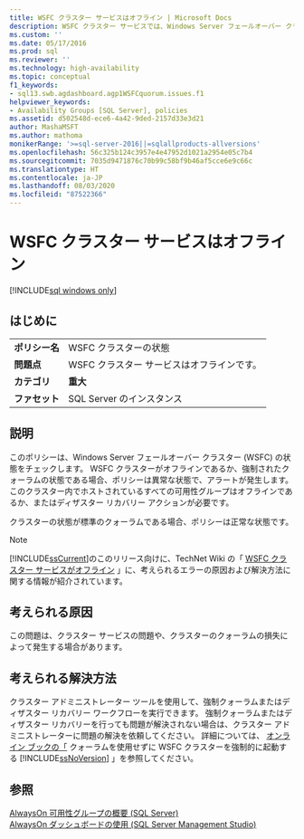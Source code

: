 ```yaml
---
title: WSFC クラスター サービスはオフライン | Microsoft Docs
description: WSFC クラスター サービスでは、Windows Server フェールオーバー クラスターの状態がチェックされます。 クラスターがオフラインであるか、強制クォーラム状態にある場合、ポリシーは異常な状態です。
ms.custom: ''
ms.date: 05/17/2016
ms.prod: sql
ms.reviewer: ''
ms.technology: high-availability
ms.topic: conceptual
f1_keywords:
- sql13.swb.agdashboard.agp1WSFCquorum.issues.f1
helpviewer_keywords:
- Availability Groups [SQL Server], policies
ms.assetid: d502548d-ece6-4a42-9ded-2157d33e3d21
author: MashaMSFT
ms.author: mathoma
monikerRange: '>=sql-server-2016||=sqlallproducts-allversions'
ms.openlocfilehash: 56c325b124c3957e4e47952d1021a2954e05c7b4
ms.sourcegitcommit: 7035d9471876c70b99c58bf9b46af5cce6e9c66c
ms.translationtype: HT
ms.contentlocale: ja-JP
ms.lasthandoff: 08/03/2020
ms.locfileid: "87522366"
---
```

# <a name="wsfc-cluster-service-is-offline"></a>WSFC クラスター サービスはオフライン

[!INCLUDE[sql windows only](../../../includes/applies-to-version/sql-windows-only.md)]
    
## <a name="introduction"></a>はじめに  
  
|||  
|-|-|  
|**ポリシー名**|WSFC クラスターの状態|  
|**問題点**|WSFC クラスター サービスはオフラインです。|  
|**カテゴリ**|**重大**|  
|**ファセット**|SQL Server のインスタンス|  
  
## <a name="description"></a>説明  
 このポリシーは、Windows Server フェールオーバー クラスター (WSFC) の状態をチェックします。 WSFC クラスターがオフラインであるか、強制されたクォーラムの状態である場合、ポリシーは異常な状態で、アラートが発生します。 このクラスター内でホストされているすべての可用性グループはオフラインであるか、またはディザスター リカバリー アクションが必要です。  
  
 クラスターの状態が標準のクォーラムである場合、ポリシーは正常な状態です。  
  
> [!NOTE]  
>  [!INCLUDE[ssCurrent](../../../includes/sscurrent-md.md)]のこのリリース向けに、TechNet Wiki の「 [WSFC クラスター サービスがオフライン](https://go.microsoft.com/fwlink/p/?LinkId=220849) 」に、考えられるエラーの原因および解決方法に関する情報が紹介されています。  
  
## <a name="possible-causes"></a>考えられる原因  
 この問題は、クラスター サービスの問題や、クラスターのクォーラムの損失によって発生する場合があります。  
  
## <a name="possible-solution"></a>考えられる解決方法  
 クラスター アドミニストレーター ツールを使用して、強制クォーラムまたはディザスター リカバリー ワークフローを実行できます。 強制クォーラムまたはディザスター リカバリーを行っても問題が解決されない場合は、クラスター アドミニストレーターに問題の解決を依頼してください。 詳細については、 [オンライン ブックの「](../../../sql-server/failover-clusters/windows/force-a-wsfc-cluster-to-start-without-a-quorum.md) クォーラムを使用せずに WSFC クラスターを強制的に起動する [!INCLUDE[ssNoVersion](../../../includes/ssnoversion-md.md)] 」を参照してください。  
  
## <a name="see-also"></a>参照  
 [AlwaysOn 可用性グループの概要 &#40;SQL Server&#41;](../../../database-engine/availability-groups/windows/overview-of-always-on-availability-groups-sql-server.md)   
 [AlwaysOn ダッシュボードの使用 &#40;SQL Server Management Studio&#41;](../../../database-engine/availability-groups/windows/use-the-always-on-dashboard-sql-server-management-studio.md)  
  
  
